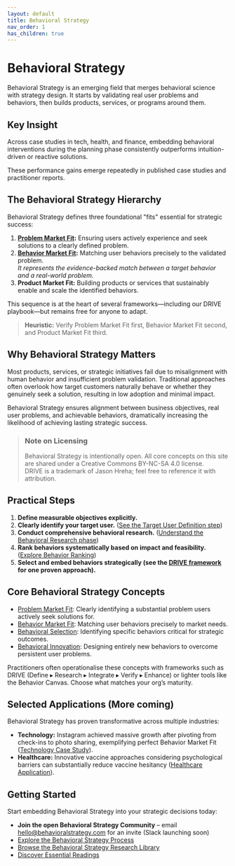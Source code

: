 ```yaml
---
layout: default
title: Behavioral Strategy
nav_order: 1
has_children: true
---
```


<script type="application/ld+json">
{
  "@context": "https://schema.org",
  "@type": "WebPage",
  "headline": "Behavioral Strategy — Overview",
  "description": "Behavioral Strategy is an open field that integrates behavioral science into strategic decision-making. This page introduces its core concepts, including the DRIVE framework and the fits hierarchy.",
  "about": "Behavioral Strategy is an open, interdisciplinary field that merges behavioral science with strategic planning.",
  "datePublished": "2025-05-01",
  "inLanguage": "en",
  "keywords": [
    "Behavioral Strategy",
    "Behavioral Science",
    "Strategic Planning",
    "Behavior Change",
    "Behavior Design",
    "Behavior Market Fit",
    "Behavioral Framework"
  ],
  "author": {
    "@type": "Person",
    "name": "Jason Hreha"
  },
  "creator": "BehavioralStrategy.com",
  "url": "https://behavioralstrategy.com"
}
</script>

# Behavioral Strategy

Behavioral Strategy is an emerging field that merges behavioral science with strategy design. It starts by validating real user problems and behaviors, then builds products, services, or programs around them.

## Key Insight

Across case studies in tech, health, and finance, embedding behavioral interventions during the planning phase consistently outperforms intuition-driven or reactive solutions.

These performance gains emerge repeatedly in published case studies and practitioner reports.

## The Behavioral Strategy Hierarchy

Behavioral Strategy defines three foundational "fits" essential for strategic success:

1. **[Problem Market Fit](/glossary/problem-market-fit/):** Ensuring users actively experience and seek solutions to a clearly defined problem.
2. **[Behavior Market Fit](/glossary/behavior-market-fit/):** Matching user behaviors precisely to the validated problem.  
   *It represents the evidence-backed match between a target behavior and a real-world problem.*
3. **Product Market Fit:** Building products or services that sustainably enable and scale the identified behaviors.

This sequence is at the heart of several frameworks—including our DRIVE playbook—but remains free for anyone to adapt.

> **Heuristic:** Verify Problem Market Fit first, Behavior Market Fit second, and Product Market Fit third.

## Why Behavioral Strategy Matters

Most products, services, or strategic initiatives fail due to misalignment with human behavior and insufficient problem validation. Traditional approaches often overlook how target customers naturally behave or whether they genuinely seek a solution, resulting in low adoption and minimal impact.

Behavioral Strategy ensures alignment between business objectives, real user problems, and achievable behaviors, dramatically increasing the likelihood of achieving lasting strategic success.

> ### Note on Licensing  
> Behavioral Strategy is intentionally open. All core concepts on this site are shared under a Creative Commons BY-NC-SA 4.0 license.  
> DRIVE is a trademark of Jason Hreha; feel free to reference it with attribution.

## Practical Steps

1. **Define measurable objectives explicitly.**
2. **Clearly identify your target user.** ([See the Target User Definition step](/methodology/target-user/))
3. **Conduct comprehensive behavioral research.** ([Understand the Behavioral Research phase](/methodology/behavioral-research/))
4. **Rank behaviors systematically based on impact and feasibility.** ([Explore Behavior Ranking](/methodology/behavior-ranking/))
5. **Select and embed behaviors strategically (see the [DRIVE framework](/methodology/behavioral-strategy-process/) for one proven approach).**

## Core Behavioral Strategy Concepts

- [Problem Market Fit](/glossary/problem-market-fit/): Clearly identifying a substantial problem users actively seek solutions for.
- [Behavior Market Fit](/glossary/behavior-market-fit/): Matching user behaviors precisely to market needs.
- [Behavioral Selection](/glossary/behavioral-selection/): Identifying specific behaviors critical for strategic outcomes.
- [Behavioral Innovation](/glossary/behavioral-innovation/): Designing entirely new behaviors to overcome persistent user problems.

Practitioners often operationalise these concepts with frameworks such as DRIVE (Define ▸ Research ▸ Integrate ▸ Verify ▸ Enhance) or lighter tools like the Behavior Canvas. Choose what matches your org’s maturity.

## Selected Applications (More coming)

Behavioral Strategy has proven transformative across multiple industries:

- **Technology:** Instagram achieved massive growth after pivoting from check-ins to photo sharing, exemplifying perfect Behavior Market Fit ([Technology Case Study](/applications/technology/)).
- **Healthcare:** Innovative vaccine approaches considering psychological barriers can substantially reduce vaccine hesitancy ([Healthcare Application](/applications/healthcare/)).

## Getting Started

Start embedding Behavioral Strategy into your strategic decisions today:

- **Join the open Behavioral Strategy Community** – email [hello@behavioralstrategy.com](mailto:hello@behavioralstrategy.com) for an invite (Slack launching soon)
- [Explore the Behavioral Strategy Process](/methodology/behavioral-strategy-process/)
- [Browse the Behavioral Strategy Research Library](/evidence/research-library/)
- [Discover Essential Readings](/education/reading-list/)